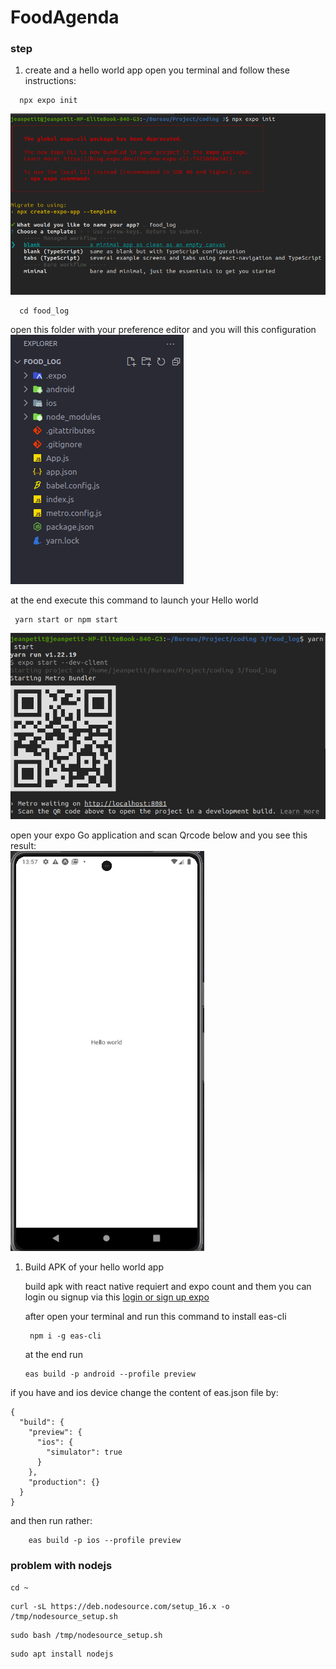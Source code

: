 # FoodAgenda

### step
1. create and a hello world app
  open you terminal and follow these instructions:
  ```
    npx expo init
  ```
  <img src="./guide/expo1.png" style="{height: 50px; }">

  ```
    cd food_log
  ```
  open this folder with your preference editor and you will this configuration<br>
  <img src="./guide/expo3.png" >

  at the end execute this command to launch your Hello world

  ```
   yarn start or npm start
  ```
  <img src="./guide/expo2.png">

  open your expo Go application and scan Qrcode below and you see this result:<br>
  <img src="./guide/expo5.png">

1. Build APK of your hello world app
   
   build apk with react native requiert and expo count and them you can login ou signup via this [login or sign up expo]("https://expo.dev/accounts")

   after open your terminal and run this command to install eas-cli
   ```
    npm i -g eas-cli
   ```
   at the end run 
   ```
   eas build -p android --profile preview
   ```

if you have and ios device
change the content of eas.json file by:
```
{
  "build": {
    "preview": {
      "ios": {
        "simulator": true
      }
    },
    "production": {}
  }
}

```
and then run rather:
```
    eas build -p ios --profile preview
```

### problem with nodejs

```
cd ~
```
```
curl -sL https://deb.nodesource.com/setup_16.x -o /tmp/nodesource_setup.sh
```
```
sudo bash /tmp/nodesource_setup.sh
```
```
sudo apt install nodejs
```

